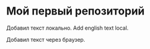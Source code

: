 # Мой первый репозиторий

Добавил текст локально. Add english text local.

Добавил текст через браузер.
